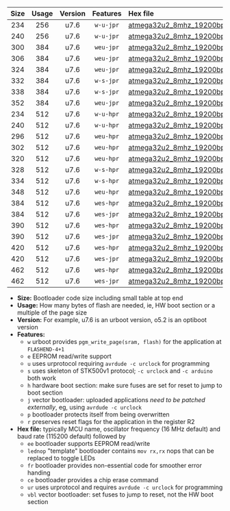 |Size|Usage|Version|Features|Hex file|
|:-:|:-:|:-:|:-:|:--|
|234|256|u7.6|`w-u-jpr`|[atmega32u2_8mhz_19200bps_ur_vbl.hex](https://raw.githubusercontent.com/stefanrueger/urboot/main/bootloaders/atmega32u2/fcpu_8mhz/19200_bps/atmega32u2_8mhz_19200bps_ur_vbl.hex)|
|240|256|u7.6|`w-u-jpr`|[atmega32u2_8mhz_19200bps_lednop_ur_vbl.hex](https://raw.githubusercontent.com/stefanrueger/urboot/main/bootloaders/atmega32u2/fcpu_8mhz/19200_bps/atmega32u2_8mhz_19200bps_lednop_ur_vbl.hex)|
|300|384|u7.6|`weu-jpr`|[atmega32u2_8mhz_19200bps_ee_ur_vbl.hex](https://raw.githubusercontent.com/stefanrueger/urboot/main/bootloaders/atmega32u2/fcpu_8mhz/19200_bps/atmega32u2_8mhz_19200bps_ee_ur_vbl.hex)|
|306|384|u7.6|`weu-jpr`|[atmega32u2_8mhz_19200bps_ee_lednop_ur_vbl.hex](https://raw.githubusercontent.com/stefanrueger/urboot/main/bootloaders/atmega32u2/fcpu_8mhz/19200_bps/atmega32u2_8mhz_19200bps_ee_lednop_ur_vbl.hex)|
|324|384|u7.6|`weu-jpr`|[atmega32u2_8mhz_19200bps_ee_lednop_fr_ur_vbl.hex](https://raw.githubusercontent.com/stefanrueger/urboot/main/bootloaders/atmega32u2/fcpu_8mhz/19200_bps/atmega32u2_8mhz_19200bps_ee_lednop_fr_ur_vbl.hex)|
|332|384|u7.6|`w-s-jpr`|[atmega32u2_8mhz_19200bps_vbl.hex](https://raw.githubusercontent.com/stefanrueger/urboot/main/bootloaders/atmega32u2/fcpu_8mhz/19200_bps/atmega32u2_8mhz_19200bps_vbl.hex)|
|338|384|u7.6|`w-s-jpr`|[atmega32u2_8mhz_19200bps_lednop_vbl.hex](https://raw.githubusercontent.com/stefanrueger/urboot/main/bootloaders/atmega32u2/fcpu_8mhz/19200_bps/atmega32u2_8mhz_19200bps_lednop_vbl.hex)|
|352|384|u7.6|`weu-jpr`|[atmega32u2_8mhz_19200bps_ee_lednop_fr_ce_ur_vbl.hex](https://raw.githubusercontent.com/stefanrueger/urboot/main/bootloaders/atmega32u2/fcpu_8mhz/19200_bps/atmega32u2_8mhz_19200bps_ee_lednop_fr_ce_ur_vbl.hex)|
|234|512|u7.6|`w-u-hpr`|[atmega32u2_8mhz_19200bps_ur.hex](https://raw.githubusercontent.com/stefanrueger/urboot/main/bootloaders/atmega32u2/fcpu_8mhz/19200_bps/atmega32u2_8mhz_19200bps_ur.hex)|
|240|512|u7.6|`w-u-hpr`|[atmega32u2_8mhz_19200bps_lednop_ur.hex](https://raw.githubusercontent.com/stefanrueger/urboot/main/bootloaders/atmega32u2/fcpu_8mhz/19200_bps/atmega32u2_8mhz_19200bps_lednop_ur.hex)|
|296|512|u7.6|`weu-hpr`|[atmega32u2_8mhz_19200bps_ee_ur.hex](https://raw.githubusercontent.com/stefanrueger/urboot/main/bootloaders/atmega32u2/fcpu_8mhz/19200_bps/atmega32u2_8mhz_19200bps_ee_ur.hex)|
|302|512|u7.6|`weu-hpr`|[atmega32u2_8mhz_19200bps_ee_lednop_ur.hex](https://raw.githubusercontent.com/stefanrueger/urboot/main/bootloaders/atmega32u2/fcpu_8mhz/19200_bps/atmega32u2_8mhz_19200bps_ee_lednop_ur.hex)|
|320|512|u7.6|`weu-hpr`|[atmega32u2_8mhz_19200bps_ee_lednop_fr_ur.hex](https://raw.githubusercontent.com/stefanrueger/urboot/main/bootloaders/atmega32u2/fcpu_8mhz/19200_bps/atmega32u2_8mhz_19200bps_ee_lednop_fr_ur.hex)|
|328|512|u7.6|`w-s-hpr`|[atmega32u2_8mhz_19200bps.hex](https://raw.githubusercontent.com/stefanrueger/urboot/main/bootloaders/atmega32u2/fcpu_8mhz/19200_bps/atmega32u2_8mhz_19200bps.hex)|
|334|512|u7.6|`w-s-hpr`|[atmega32u2_8mhz_19200bps_lednop.hex](https://raw.githubusercontent.com/stefanrueger/urboot/main/bootloaders/atmega32u2/fcpu_8mhz/19200_bps/atmega32u2_8mhz_19200bps_lednop.hex)|
|348|512|u7.6|`weu-hpr`|[atmega32u2_8mhz_19200bps_ee_lednop_fr_ce_ur.hex](https://raw.githubusercontent.com/stefanrueger/urboot/main/bootloaders/atmega32u2/fcpu_8mhz/19200_bps/atmega32u2_8mhz_19200bps_ee_lednop_fr_ce_ur.hex)|
|384|512|u7.6|`wes-hpr`|[atmega32u2_8mhz_19200bps_ee.hex](https://raw.githubusercontent.com/stefanrueger/urboot/main/bootloaders/atmega32u2/fcpu_8mhz/19200_bps/atmega32u2_8mhz_19200bps_ee.hex)|
|384|512|u7.6|`wes-jpr`|[atmega32u2_8mhz_19200bps_ee_vbl.hex](https://raw.githubusercontent.com/stefanrueger/urboot/main/bootloaders/atmega32u2/fcpu_8mhz/19200_bps/atmega32u2_8mhz_19200bps_ee_vbl.hex)|
|390|512|u7.6|`wes-hpr`|[atmega32u2_8mhz_19200bps_ee_lednop.hex](https://raw.githubusercontent.com/stefanrueger/urboot/main/bootloaders/atmega32u2/fcpu_8mhz/19200_bps/atmega32u2_8mhz_19200bps_ee_lednop.hex)|
|390|512|u7.6|`wes-jpr`|[atmega32u2_8mhz_19200bps_ee_lednop_vbl.hex](https://raw.githubusercontent.com/stefanrueger/urboot/main/bootloaders/atmega32u2/fcpu_8mhz/19200_bps/atmega32u2_8mhz_19200bps_ee_lednop_vbl.hex)|
|420|512|u7.6|`wes-hpr`|[atmega32u2_8mhz_19200bps_ee_lednop_fr.hex](https://raw.githubusercontent.com/stefanrueger/urboot/main/bootloaders/atmega32u2/fcpu_8mhz/19200_bps/atmega32u2_8mhz_19200bps_ee_lednop_fr.hex)|
|420|512|u7.6|`wes-jpr`|[atmega32u2_8mhz_19200bps_ee_lednop_fr_vbl.hex](https://raw.githubusercontent.com/stefanrueger/urboot/main/bootloaders/atmega32u2/fcpu_8mhz/19200_bps/atmega32u2_8mhz_19200bps_ee_lednop_fr_vbl.hex)|
|462|512|u7.6|`wes-hpr`|[atmega32u2_8mhz_19200bps_ee_lednop_fr_ce.hex](https://raw.githubusercontent.com/stefanrueger/urboot/main/bootloaders/atmega32u2/fcpu_8mhz/19200_bps/atmega32u2_8mhz_19200bps_ee_lednop_fr_ce.hex)|
|462|512|u7.6|`wes-jpr`|[atmega32u2_8mhz_19200bps_ee_lednop_fr_ce_vbl.hex](https://raw.githubusercontent.com/stefanrueger/urboot/main/bootloaders/atmega32u2/fcpu_8mhz/19200_bps/atmega32u2_8mhz_19200bps_ee_lednop_fr_ce_vbl.hex)|

- **Size:** Bootloader code size including small table at top end
- **Usage:** How many bytes of flash are needed, ie, HW boot section or a multiple of the page size
- **Version:** For example, u7.6 is an urboot version, o5.2 is an optiboot version
- **Features:**
  + `w` urboot provides `pgm_write_page(sram, flash)` for the application at `FLASHEND-4+1`
  + `e` EEPROM read/write support
  + `u` uses urprotocol requiring `avrdude -c urclock` for programming
  + `s` uses skeleton of STK500v1 protocol; `-c urclock` and `-c arduino` both work
  + `h` hardware boot section: make sure fuses are set for reset to jump to boot section
  + `j` vector bootloader: uploaded applications *need to be patched externally*, eg, using `avrdude -c urclock`
  + `p` bootloader protects itself from being overwritten
  + `r` preserves reset flags for the application in the register R2
- **Hex file:** typically MCU name, oscillator frequency (16 MHz default) and baud rate (115200 default) followed by
  + `ee` bootloader supports EEPROM read/write
  + `lednop` "template" bootloader contains `mov rx,rx` nops that can be replaced to toggle LEDs
  + `fr` bootloader provides non-essential code for smoother error handing
  + `ce` bootloader provides a chip erase command
  + `ur` uses urprotocol and requires `avrdude -c urclock` for programming
  + `vbl` vector bootloader: set fuses to jump to reset, not the HW boot section
